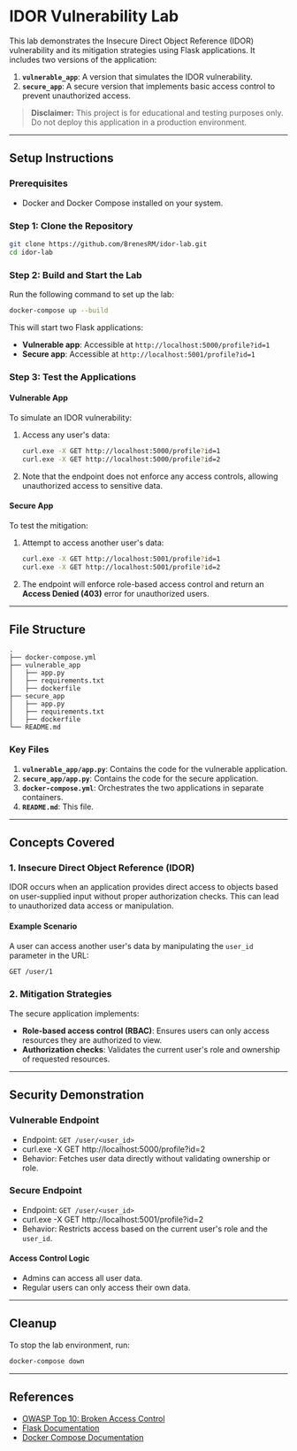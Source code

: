 # IDOR Vulnerability Lab

This lab demonstrates the Insecure Direct Object Reference (IDOR) vulnerability and its mitigation strategies using Flask applications. It includes two versions of the application:
1. **`vulnerable_app`**: A version that simulates the IDOR vulnerability.
2. **`secure_app`**: A secure version that implements basic access control to prevent unauthorized access.

> **Disclaimer:** This project is for educational and testing purposes only. Do not deploy this application in a production environment.

---

## Setup Instructions

### Prerequisites
- Docker and Docker Compose installed on your system.

### Step 1: Clone the Repository
```bash
git clone https://github.com/BrenesRM/idor-lab.git
cd idor-lab
```

### Step 2: Build and Start the Lab
Run the following command to set up the lab:
```bash
docker-compose up --build
```
This will start two Flask applications:
- **Vulnerable app**: Accessible at `http://localhost:5000/profile?id=1`
- **Secure app**: Accessible at `http://localhost:5001/profile?id=1`

### Step 3: Test the Applications

#### Vulnerable App
To simulate an IDOR vulnerability:
1. Access any user's data:
   ```bash
   curl.exe -X GET http://localhost:5000/profile?id=1
   curl.exe -X GET http://localhost:5000/profile?id=2
   ```
2. Note that the endpoint does not enforce any access controls, allowing unauthorized access to sensitive data.

#### Secure App
To test the mitigation:
1. Attempt to access another user's data:
   ```bash
   curl.exe -X GET http://localhost:5001/profile?id=1
   curl.exe -X GET http://localhost:5001/profile?id=2
   ```
2. The endpoint will enforce role-based access control and return an **Access Denied (403)** error for unauthorized users.

---

## File Structure
```
.
├── docker-compose.yml
├── vulnerable_app
│   ├── app.py
│   ├── requirements.txt
│   ├── dockerfile
├── secure_app
│   ├── app.py
│   ├── requirements.txt
│   ├── dockerfile
└── README.md
```

### Key Files
1. **`vulnerable_app/app.py`**: Contains the code for the vulnerable application.
2. **`secure_app/app.py`**: Contains the code for the secure application.
3. **`docker-compose.yml`**: Orchestrates the two applications in separate containers.
4. **`README.md`**: This file.

---

## Concepts Covered

### 1. Insecure Direct Object Reference (IDOR)
IDOR occurs when an application provides direct access to objects based on user-supplied input without proper authorization checks. This can lead to unauthorized data access or manipulation.

#### Example Scenario
A user can access another user's data by manipulating the `user_id` parameter in the URL:
```bash
GET /user/1
```

### 2. Mitigation Strategies
The secure application implements:
- **Role-based access control (RBAC)**: Ensures users can only access resources they are authorized to view.
- **Authorization checks**: Validates the current user's role and ownership of requested resources.

---

## Security Demonstration

### Vulnerable Endpoint
- Endpoint: `GET /user/<user_id>`
- curl.exe -X GET http://localhost:5000/profile?id=2
- Behavior: Fetches user data directly without validating ownership or role.

### Secure Endpoint
- Endpoint: `GET /user/<user_id>`
- curl.exe -X GET http://localhost:5001/profile?id=2
- Behavior: Restricts access based on the current user's role and the `user_id`.

#### Access Control Logic
- Admins can access all user data.
- Regular users can only access their own data.

---

## Cleanup
To stop the lab environment, run:
```bash
docker-compose down
```

---

## References
- [OWASP Top 10: Broken Access Control](https://owasp.org/www-project-top-ten/)
- [Flask Documentation](https://flask.palletsprojects.com/)
- [Docker Compose Documentation](https://docs.docker.com/compose/)

